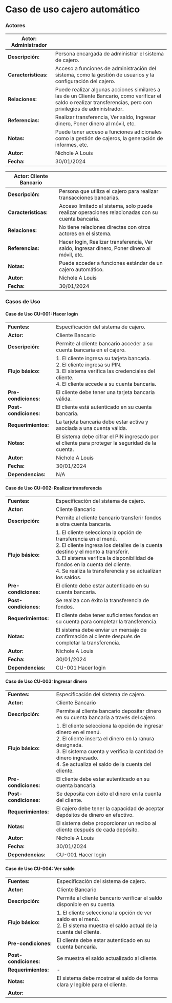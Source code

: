 # Caso de uso cajero automático

### Actores

| Actor: Administrador                   |                                 |
| -------------------------------------- | ------------------------------- |
| **Descripción:**                       | Persona encargada de administrar el sistema de cajero. |
| **Características:**                   | Acceso a funciones de administración del sistema, como la gestión de usuarios y la configuración del cajero. |
| **Relaciones:**                        | Puede realizar algunas acciones similares a las de un Cliente Bancario, como verificar el saldo o realizar transferencias, pero con privilegios de administrador. |
| **Referencias:**                       | Realizar transferencia, Ver saldo, Ingresar dinero, Poner dinero al móvil, etc. |
| **Notas:**                             | Puede tener acceso a funciones adicionales como la gestión de cajeros, la generación de informes, etc. |
| **Autor:**                             | Nichole A Louis                  |
| **Fecha:**                             | 30/01/2024                        |

| Actor: Cliente Bancario                |                                 |
| -------------------------------------- | ------------------------------- |
| **Descripción:**                       | Persona que utiliza el cajero para realizar transacciones bancarias. |
| **Características:**                   | Acceso limitado al sistema, solo puede realizar operaciones relacionadas con su cuenta bancaria. |
| **Relaciones:**                        | No tiene relaciones directas con otros actores en el sistema. |
| **Referencias:**                       | Hacer login, Realizar transferencia, Ver saldo, Ingresar dinero, Poner dinero al móvil, etc. |
| **Notas:**                             | Puede acceder a funciones estándar de un cajero automático. |
| **Autor:**                             | Nichole A Louis                  |
| **Fecha:**                             | 30/01/2024                        |

### Casos de Uso

#### Caso de Uso CU-001: Hacer login

|                                  |                                 |
| -------------------------------- | ------------------------------- |
| **Fuentes:**                     | Especificación del sistema de cajero. |
| **Actor:**                       | Cliente Bancario                |
| **Descripción:**                 | Permite al cliente bancario acceder a su cuenta bancaria en el cajero. |
| **Flujo básico:**                | 1. El cliente ingresa su tarjeta bancaria. <br> 2. El cliente ingresa su PIN. <br> 3. El sistema verifica las credenciales del cliente. <br> 4. El cliente accede a su cuenta bancaria. |
| **Pre-condiciones:**             | El cliente debe tener una tarjeta bancaria válida. |
| **Post-condiciones:**            | El cliente está autenticado en su cuenta bancaria. |
| **Requerimientos:**              | La tarjeta bancaria debe estar activa y asociada a una cuenta válida. |
| **Notas:**                       | El sistema debe cifrar el PIN ingresado por el cliente para proteger la seguridad de la cuenta. |
| **Autor:**                       | Nichole A Louis                  |
| **Fecha:**                       | 30/01/2024                        |
| **Dependencias:**                | N/A                             |

#### Caso de Uso CU-002: Realizar transferencia

|                                  |                                 |
| -------------------------------- | ------------------------------- |
| **Fuentes:**                     | Especificación del sistema de cajero. |
| **Actor:**                       | Cliente Bancario                |
| **Descripción:**                 | Permite al cliente bancario transferir fondos a otra cuenta bancaria. |
| **Flujo básico:**                | 1. El cliente selecciona la opción de transferencia en el menú. <br> 2. El cliente ingresa los detalles de la cuenta destino y el monto a transferir. <br> 3. El sistema verifica la disponibilidad de fondos en la cuenta del cliente. <br> 4. Se realiza la transferencia y se actualizan los saldos. |
| **Pre-condiciones:**             | El cliente debe estar autenticado en su cuenta bancaria. |
| **Post-condiciones:**            | Se realiza con éxito la transferencia de fondos. |
| **Requerimientos:**              | El cliente debe tener suficientes fondos en su cuenta para completar la transferencia. |
| **Notas:**                       | El sistema debe enviar un mensaje de confirmación al cliente después de completar la transferencia. |
| **Autor:**                       | Nichole A Louis                  |
| **Fecha:**                       | 30/01/2024                        |
| **Dependencias:**                | CU-001 Hacer login               |

#### Caso de Uso CU-003: Ingresar dinero

|                                  |                                 |
| -------------------------------- | ------------------------------- |
| **Fuentes:**                     | Especificación del sistema de cajero. |
| **Actor:**                       | Cliente Bancario                |
| **Descripción:**                 | Permite al cliente bancario depositar dinero en su cuenta bancaria a través del cajero. |
| **Flujo básico:**                | 1. El cliente selecciona la opción de ingresar dinero en el menú. <br> 2. El cliente inserta el dinero en la ranura designada. <br> 3. El sistema cuenta y verifica la cantidad de dinero ingresado. <br> 4. Se actualiza el saldo de la cuenta del cliente. |
| **Pre-condiciones:**             | El cliente debe estar autenticado en su cuenta bancaria. |
| **Post-condiciones:**            | Se deposita con éxito el dinero en la cuenta del cliente. |
| **Requerimientos:**              | El cajero debe tener la capacidad de aceptar depósitos de dinero en efectivo. |
| **Notas:**                       | El sistema debe proporcionar un recibo al cliente después de cada depósito. |
| **Autor:**                       | Nichole A Louis                  |
| **Fecha:**                       | 30/01/2024                        |
| **Dependencias:**                | CU-001 Hacer login               |

#### Caso de Uso CU-004: Ver saldo

|                                  |                                 |
| -------------------------------- | ------------------------------- |
| **Fuentes:**                     | Especificación del sistema de cajero. |
| **Actor:**                       | Cliente Bancario                |
| **Descripción:**                 | Permite al cliente bancario verificar el saldo disponible en su cuenta. |
| **Flujo básico:**                | 1. El cliente selecciona la opción de ver saldo en el menú. <br> 2. El sistema muestra el saldo actual de la cuenta del cliente. |
| **Pre-condiciones:**             | El cliente debe estar autenticado en su cuenta bancaria. |
| **Post-condiciones:**            | Se muestra el saldo actualizado al cliente. |
| **Requerimientos:**              | -                               |
| **Notas:**                       | El sistema debe mostrar el saldo de forma clara y legible para el cliente. |
| **Autor:**

